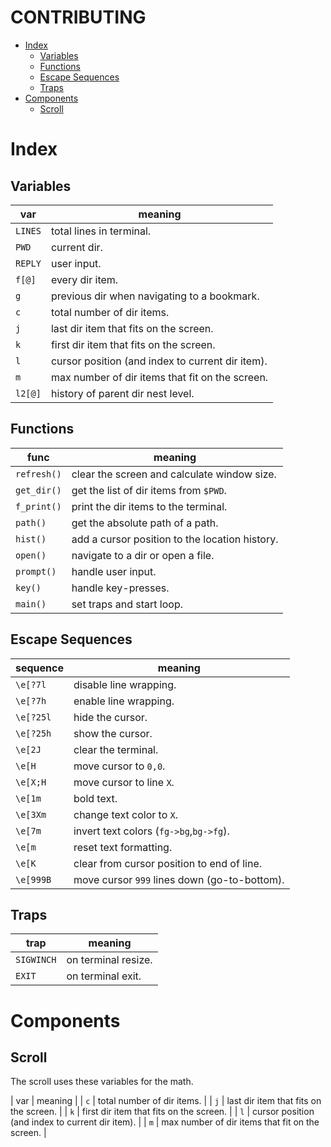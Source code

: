 # CONTRIBUTING

<!-- vim-markdown-toc GFM -->

* [Index](#index)
    * [Variables](#variables)
    * [Functions](#functions)
    * [Escape Sequences](#escape-sequences)
    * [Traps](#traps)
* [Components](#components)
    * [Scroll](#scroll)

<!-- vim-markdown-toc -->

# Index

## Variables

| var     | meaning |
| ------- | ------- |
| `LINES` | total lines in terminal. |
| `PWD`   | current dir.
| `REPLY` | user input.
| `f[@]`  | every dir item. |
| `g`     | previous dir when navigating to a bookmark. |
| `c`     | total number of dir items. |
| `j`     | last dir item that fits on the screen. |
| `k`     | first dir item that fits on the screen. |
| `l`     | cursor position (and index to current dir item). |
| `m`     | max number of dir items that fit on the screen. |
| `l2[@]` | history of parent dir nest level. |


## Functions

| func        | meaning |
| ----------- | ------- |
| `refresh()` | clear the screen and calculate window size. |
| `get_dir()` | get the list of dir items from `$PWD`. |
| `f_print()` | print the dir items to the terminal. |
| `path()`    | get the absolute path of a path. |
| `hist()`    | add a cursor position to the location history. |
| `open()`    | navigate to a dir or open a file. |
| `prompt()`  | handle user input. |
| `key()`     | handle key-presses. |
| `main()`    | set traps and start loop. |


## Escape Sequences

| sequence    | meaning |
| ----------- | ------- |
| `\e[?7l`    | disable line wrapping. |
| `\e[?7h`    | enable line wrapping. |
| `\e[?25l`   | hide the cursor. |
| `\e[?25h`   | show the cursor. |
| `\e[2J`     | clear the terminal. |
| `\e[H`      | move cursor to `0,0`. |
| `\e[X;H`    | move cursor to line `X`.
| `\e[1m`     | bold text. |
| `\e[3Xm`    | change text color to `X`. |
| `\e[7m`     | invert text colors (`fg->bg`,`bg->fg`). |
| `\e[m`      | reset text formatting. |
| `\e[K`      | clear from cursor position to end of line. |
| `\e[999B`   | move cursor `999` lines down (go-to-bottom). |

## Traps

| trap        | meaning |
| ----------- | ------- |
| `SIGWINCH`  | on terminal resize. |
| `EXIT`      | on terminal exit. |


# Components

## Scroll

The scroll uses these variables for the math.

| var     | meaning |
| `c`     | total number of dir items. |
| `j`     | last dir item that fits on the screen. |
| `k`     | first dir item that fits on the screen. |
| `l`     | cursor position (and index to current dir item). |
| `m`     | max number of dir items that fit on the screen. |

